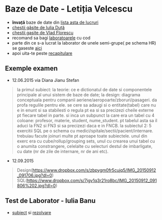 # Baze de Date - Letiția Velcescu

- **învață** baze de date din [lista asta de lucruri](http://interviews.palcu.ro/starting-sql/)
- [chestii găsite de Iulia Duță](https://www.dropbox.com/sh/ghdn5mr9jfhg69x/AADMq4rG0cfzCBqCnMN3hAOxa?dl=0)
- [chestii gasite de Vlad Florescu](https://www.dropbox.com/sh/mbmgt45xzbts018/AAB40EK2w2gsLRBDLQKwLcjda?dl=0)
- recomand sa bagi [laboratoarele](https://www.dropbox.com/sh/3lgxzzs2993ysut/AADDJ2WdVmPBN1X183RJxziNa?dl=0) cu cod
- parte din ce s-a lucrat la laborator de unele semi-grupe( pe schema HR) se gaseste [aici](https://github.com/Vlaaaaaaad/FMI-public-materials/tree/master/BazeDeDate)
- apoi uita-te peste [recapitulare](https://www.dropbox.com/sh/r7cfhcptpss3vz4/AAArjZEhmQeyNNLjqDhOpPFfa?dl=0)

## Exemple examen

- 12.06.2015 via Diana Jianu Stefan

> la primul subiect: la teorie: ce e dictionatul de date si componentele principale al unui sistem de baze de date; la design: diagrama conceptuala pentru companii aeriene/aeropoarte/zboruri/pasageri. da profa regulile pentru ele. se cere sa adaugi si o entitate(tabel) care nu e in enunt si sa stabilesti o regula pt ea si sa precizezi cheile externe pt fiecare tabel in parte. si inca un subpunct la care era un tabel cu 4 coloane: profesor, materie, student, nume_student. pt tabelul asta sa il aduci la FN2 si FN3 si sa precizezi daca e in FNCB. la subiectul 2: 5 exercitii SQL pe o schema cu medici/spitale/sectii/pacient/internare. trebuiau facute joinuri multe pt aproape toate subiectele. unul din exerc era cu cube/rollup/grouping sets, unul cu crearea unui tabel cu o anumita constrangere, celelalte cu selecturi destul de imbarligate, cu date (nr de zile de internare, nr de ani etc).

- 12.09.2015 
> Design(https://www.dropbox.com/s/zbpygm0fr5cujq5/IMG_20150912_091706.jpg?dl=0)
> SQL(https://www.dropbox.com/s/7igv1q3r21ro8bc/IMG_20150912_091806%202.jpg?dl=0)


## Test de Laborator - Iulia Banu

- [subiect](https://www.dropbox.com/s/c1j3s957hm20365/Subiect4-test-laborator.pdf?dl=0) si [rezolvare](https://github.com/palcu/homework/blob/master/bd/test-lab.sql)
